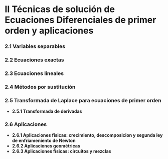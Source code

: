 # II Técnicas de solución de Ecuaciones Diferenciales de primer orden y aplicaciones

### 2.1 Variables separables
### 2.2 Ecuaciones exactas
### 2.3 Ecuaciones lineales
### 2.4 Métodos por sustitución
### 2.5 Transformada de Laplace para ecuaciones de primer orden
- **2.5.1 Transformada de derivadas**
### 2.6 Aplicaciones
- **2.6.1 Aplicaciones fisicas: crecimiento, descomposicion y segunda ley de enfriameniento de Newton**
- **2.6.2 Aplicaciones geométricas**
- **2.6.3 Aplicaciones físicas: circuitos y mezclas**
